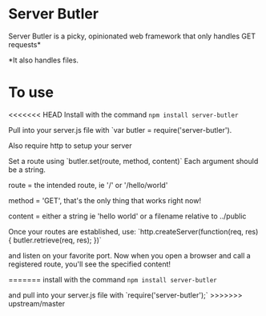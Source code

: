 # Server Butler

Server Butler is a picky, opinionated web framework that only handles GET requests*
<p>*It also handles files.


# To use

<<<<<<< HEAD
Install with the command `npm install server-butler`
<p> Pull into your server.js file with `var butler = require('server-butler').
<p> Also require http to setup your server
<p> Set a route using `butler.set(route, method, content)` Each argument should be a string.
<p> route = the intended route, ie '/' or '/hello/world'
<p> method = 'GET', that's the only thing that works right now!
<p> content = either a string ie 'hello world' or a filename relative to ../public
<p>
<p> Once your routes are established, use:
 `http.createServer(function(req, res) { 
    butler.retrieve(req, res);
})`
<p> and listen on your favorite port.  Now when you open a browser and call a registered route, you'll see the specified content!

=======
install with the command `npm install server-butler`
<p> and pull into your server.js file with `require('server-butler');`
>>>>>>> upstream/master
